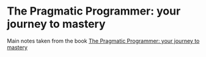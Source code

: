 # The Pragmatic Programmer: your journey to mastery

Main notes taken from the book [The Pragmatic Programmer: your journey to mastery](https://www.amazon.com/dp/0135957052/ref=cm_sw_em_r_mt_dp_U_uJPXEbT0J1X48)

